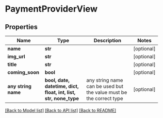# PaymentProviderView


## Properties
Name | Type | Description | Notes
------------ | ------------- | ------------- | -------------
**name** | **str** |  | [optional] 
**img_url** | **str** |  | [optional] 
**title** | **str** |  | [optional] 
**coming_soon** | **bool** |  | [optional] 
**any string name** | **bool, date, datetime, dict, float, int, list, str, none_type** | any string name can be used but the value must be the correct type | [optional]

[[Back to Model list]](../README.md#documentation-for-models) [[Back to API list]](../README.md#documentation-for-api-endpoints) [[Back to README]](../README.md)


